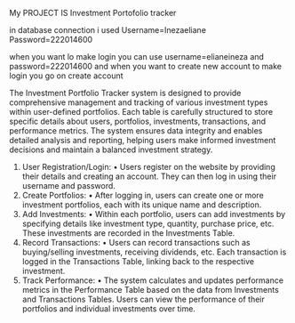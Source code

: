 My PROJECT IS Investment Portofolio tracker

in database connection i used 
Username=Inezaeliane
Password=222014600

when you want lo make login you can use username=elianeineza and password=222014600 and when you want to create new account to make login you go on create account

The Investment Portfolio Tracker system is designed to provide comprehensive management and tracking of various investment types within user-defined portfolios.
Each table is carefully structured to store specific details about users, portfolios, investments, transactions, and performance metrics.
The system ensures data integrity and enables detailed analysis and reporting, 
helping users make informed investment decisions and maintain a balanced investment strategy.

1.	User Registration/Login:
•	Users register on the website by providing their details and creating an account. They can then log in using their username and password.
2.	Create Portfolios:
•	After logging in, users can create one or more investment portfolios, each with its unique name and description.
3.	Add Investments:
•	Within each portfolio, users can add investments by specifying details like investment type, quantity, purchase price, etc. These investments are recorded in the Investments Table.
4.	Record Transactions:
•	Users can record transactions such as buying/selling investments, receiving dividends, etc. Each transaction is logged in the Transactions Table, linking back to the respective investment.
5.	Track Performance:
•	The system calculates and updates performance metrics in the Performance Table based on the data from Investments and Transactions Tables. Users can view the performance of their portfolios and individual investments over time.


